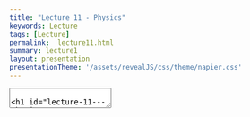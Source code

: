 ```yaml
---
title: "Lecture 11 - Physics"
keywords: Lecture
tags: [Lecture]
permalink:  lecture11.html
summary: lecture1
layout: presentation
presentationTheme: '/assets/revealJS/css/theme/napier.css' 
---
```

<section data-markdown data-separator="^\n---\n$" data-separator-vertical="^\n--\n$">
<textarea data-template>

# Lecture 11 - Physics
### SET09121 - Games Engineering

<br><br>
Kevin Chalmers and Sam Serrels

School of Computing. Edinburgh Napier University


---

# Recommended Reading



- Game Physics Engine Development, Millington.
- If you ever want to build your own physics engine this is the book.
- It does introduce some of the physics concepts well.
- Unless you need to know this information it isn't necessary.

![image](physics-book)

What do we mean by game physics?
================================

Examples [[Link]{style="color: blue"}](https://youtu.be/tugbGpRqiFY)\
[[Link]{style="color: blue"}](https://youtu.be/x8Fo2slT2WA)

Game Physics

- Showing a couple of examples is fine, but what is game physics and
    how do we use it?

- Game physics is really only a small subset of academic physics -- it
    is not theoretical.

- Game physics uses classical mechanics to provide the basic movement
    of objects in the game world.

    - We will look at the Laws of Motion for example.

- Other physics models are used in some areas of games.

    - Fluid dynamics for example.

- Most advanced rendering techniques rely on physics concepts.

    - Optics, etc.

Physics Engine

.5

- Game physics is almost always provided by a third-party engine.

- It used to be that a game studio required someone with a masters of
    PhD in physics.

- We will use Box2D as our middleware.

- There are a number of industry used, free, physics engines out
    there.

.5 ![image](box2d){width=".8\textwidth"}\
![image](havok)\
![image](euphoria)\

Types of Physics
================

Collision Detection

.5

- Collision detection is not strictly part of a physics engine.

- The physics engine concerns itself with resolving collisions.

    - So we need to be able to detect them in the first place.

- There are numerous techniques to detect collisions in 2D and 3D --
    from fast course-grained to slow fine-grained.

.5 ![image](collision-detection)

Particle Simulation

.5

- Particle simulation forms the basis of many physics engines.

- Particles are simply simulated elements that we can apply the Laws
    of Motion to.

    - The have a position, velocity, acceleration, etc.

- Particles are use for numerous graphical effects.

    - For example, smoke, fire, explosions, water, etc.

.5 ![image](particle)

Rigid Body Dynamics

.5

- Rigid bodies is about how geometric objects move and interact.

- Unlike particles, rigid bodies have a shape. This means that not
    only move in space but can also rotate.

- The bodies are rigid as they do not change shape.

.5 ![image](rigid-body)

Bringing them Together

- Collision detection (intersection testing) lets us find our which
    bodies have come into contact.

- Particle physics allow us to control the motion of objects without
    taking into account their size and shape.

- Rigid body dynamics let us model how geometric objects interact.

- Rigid body dynamics also let us determine what happens when two
    objects collide.

    - Collision resolution.

- Box2D provides these core features (and a bit more) so we can do
    almost any type of 2D physical effect you can think of.

Examples of Game Physics
========================

Example -- Collision Detection
[[Link]{style="color: blue"}](https://youtu.be/qTV3ZQgTnkg)

Example -- Particle Simulation
[[Link]{style="color: blue"}](https://youtu.be/YeNeod0qfPY)

Example -- Rigid Bodies
[[Link]{style="color: blue"}](https://youtu.be/LnvtZn2agmA)

Example -- Water Simulation
[[Link]{style="color: blue"}](https://youtu.be/zMTzWLGcPEk)

Example -- Cloth Simulation
[[Link]{style="color: blue"}](https://youtu.be/zt2P-yI5knY)

Fundamentals -- Laws of Motion
==============================

What are the Laws of Motion?

- Game physics are underpinned by Newton's three Laws of Motion.

    - First described by Isaac Newton in the 17th century.

- Newton three laws are:

    1.  An object in motion stays in motion unless a force is applied to
        it.

    2.  A force applied to an object causes an acceleration in that
        direction multiplied by the inverse mass of the object.

    3.  For any action there is an but opposite reaction.

- There are also Euler's two laws of rigid body motion which we won't
    discuss here.

Newton's First Law of Motion

.5

- An object in motion stays in motion unless a force is applied to it.

- Basically, if there is no force there is no change in acceleration
    that can change velocity.

- There is always some force applied to our object per frame.

.5

- If $F_{net} = 0$ then there is no change in motion.

- Where:

    - $F_{net}$ is the combined force applied to the object.

Newton's Second Law of Motion

.5

- A force applied to an object causes an acceleration in that
    direction multiplied by the inverse mass of the object.

- This is an important calculation, and normally underpins most of the
    force calculation work in a physics engine.

.5 $$F_{net} = ma$$ Where:

$m$

:   is the mass.

$a$

:   is the acceleration

Or: $$a = \frac{F_{net}}{m}$$

Newton's Third Law of Motion

.5

- For any action, there is an equal but opposite reaction.

- The law comes into play when working with collision resolution.

- A similar looking force is the normal force which cancels out the
    force of gravity on a resting object.

.5 ![image](normal-force)

Equations of Motion

.5 $$\begin{aligned}
                    v &= u + at \\
                    s &= \frac{1}{2}(u + v)t \\
                    s &= ut + \frac{1}{2}at^2 \\
                    s &= vt - \frac{1}{2}at^2 \\
                    v^2 &= u^2 + 2as \\
                    a &= \frac{v - u}{t} 
                \end{aligned}$$

.5

$s$

:   is object displacement.

$u$

:   is the initial velocity.

$v$

:   is the final velocity.

$a$

:   is the acceleration.

$t$ (or $\Delta t$)

:   is the time passed.

Simple Gravity

- We will define some basic values and principles that are useful when
    considering motion.

- The first value we shall define is gravity, $g$.

- On Earth, $g$ is a downward force applied to an object.

- $g$ at sea level is equal to $9.82m/s$.

    - As a 2D vector this is $<0, -9.82>$.

- This value for $g$ is commonly low in a 2D game world (as pixels are
    do not represent metres) so you will probably want to increase it.

Weight and Mass

.5

- Typically we use the terms weight and mass interchangeably in
    everyday language.

- In physics, weight and mass are different.

- Weight is the downward force applied to an object because of gravity
    and the object's mass.

- We use $kg$ for mass. Less gravity means less weight, but the mass
    will remain the same.

.5 $$w = mg$$ Where:

$w$

:   is weight.

$m$

:   is mass.

$g$

:   is gravity.

Also: $$m = \frac{w}{g}$$

Forces

.5

- Weight is a force. A force is considered to be any influence that
    can affect the velocity of an object.

- As we saw with $g$, a force is defined as a vector, having a
    direction and magnitude.

- A Newton is a standard unit of force applied to an object.

- Many physic engines will try and deal in Newtons to ensure
    calculations are uniform.

.5 $$1N = 1kg \times m/s^2$$ On Earth: $$\begin{aligned}
                    1N = 102g \\
                    g = 9.8N
                \end{aligned}$$

Adding Forces

.5

- When applying forces, we are typically concerned with accumulated
    force for a particular frame.

- Adding forces is just a case of adding the vector forces together
    and applying the resultant net force to the object.

.5 ![image](adding-forces)

Examples

.5

- Springs are commonly used for a number of effects -- they do exactly
    what you think.

- In games, springs are used for deformable shapes and balls.

- Drag is another force that is caused by air resistance.

- Games will use a simplified model of drag, such as shown.

.5 Hook's Law: $$F = -k\Delta l$$ where $k$ is the stiffness of the
spring and $l$ the length.\
Simplified drag:
$$F_{drag} = \hat{\textbf{v}}(k_1\lVert\textbf{v}\rVert + k_2\lVert\textbf{v}\rVert^2)$$

Impulses

- Forces are a simple way of managing object movement.

    - A force is applied to the object.

    - The force affects the object's acceleration.

    - The acceleration affects the velocity of the object.

- Sometimes we want to modify velocity directly, for example in
    collision resolution.

    - The amount of force applied after collision may not be enough to
        move the object.

- Therefore we use impulses to calculate direct changes in velocity.

Impulses over Forces

- The effect of a force is gradual, particularly in the time frames we
    are dealing with.

    - Force applied to an object.

    - Force divided by object's mass is added to object's
        acceleration.

    - Acceleration is then multiplied by time (typically a fraction of
        a second) and is added to the velocity of the object.

    - The new velocity, multiplied by time, is used to move the
        object.

- Impulse forces are far more sudden.

    - Impulse is calculated.

    - Impulse divided by mass is added to the velocity.

    - Use the new velocity multiplied by time to move the object.

Impulse Example

- Normally we would calculate a force as follows: $$\begin{aligned}
                    F &= \dots \\
                    p.F &+= F
                \end{aligned}$$ particle uses force to modify
    acceleration in update.

- For an impulse, the change is far more sudden, and we just add a
    value directly to the velocity. $$\begin{aligned}
                    I &= \dots \\
                    p.v &+= I
                \end{aligned}$$ particle uses new velocity at next
    update.

Summary
=======

Warning

- Physics effects look good in your game, provide nicer looking
    movement, and can be used for gameplay. However...

- Physics calculations can be expensive.

    - They also don't always scale well also due to the object
        interactions.

- Collision detection is also expensive.

- Be smart! Don't have lots of physical effects on the screen at one
    time -- this can really hit performance!

Summary

- We have taken a very broad overview of what we mean by game physics.

    - Laws of Motion.

    - Particles.

    - Rigid bodies.

    - Collisions.

- Box2D will provide us with all these features and more -- you just
    need to explore it.

- The physics tutorial will introduce most of these ideas.

